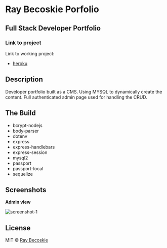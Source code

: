 # Ray Becoskie Porfolio
Full Stack Developer Portfolio
-
### Link to project

Link to working project:
- [heroku](https://becoskie-portfolio.herokuapp.com/)

## Description
Developer portfolio built as a CMS. Using MYSQL to dynamically create the content. Full authenticated admin page used for handling the CRUD.


## The Build
- bcrypt-nodejs
- body-parser
- dotenv
- express
- express-handlebars
- express-session
- mysql2
- passport
- passport-local
- sequelize

## Screenshots

**Admin view**

![screenshot-1](images_md/admin.png)

## License
MIT © [Ray Becoskie]()

